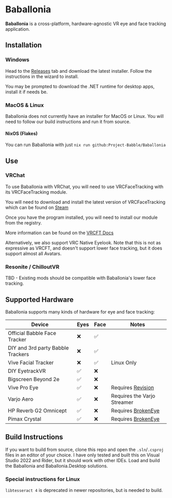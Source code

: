 # Baballonia

**Baballonia** is a cross-platform, hardware-agnostic VR eye and face tracking application.

## Installation

### Windows

Head to the [Releases](https://github.com/Project-Babble/Baballonia/releases/latest) tab and download the latest installer. Follow the instructions in the wizard to install.

You may be prompted to download the .NET runtime for desktop apps, install it if needs be.

### MacOS & Linux

Baballonia does not currently have an installer for MacOS or Linux. You will need to follow our build instructions and run it from source.

#### NixOS (Flakes)

You can run Baballonia with just ``nix run github:Project-Babble/Baballonia``

## Use

### VRChat

To use Baballonia with VRChat, you will need to use VRCFaceTracking with its VRCFaceTracking module.

You will need to download and install the latest version of VRCFaceTracking which can be found on [Steam](https://store.steampowered.com/app/3329480/VRCFaceTracking/)

Once you have the program installed, you will need to install our module from the registry.

More information can be found on the [VRCFT Docs](https://docs.vrcft.io/docs/vrcft-software/vrcft\#module-registry)

Alternatively, we also support VRC Native Eyelook. Note that this is not as expressive as VRCFT, and doesn't support lower face tracking, but it does support almost all Avatars.

### Resonite / ChilloutVR

TBD - Existing mods should be compatible with Baballonia's lower face tracking.

## Supported Hardware

Baballonia supports many kinds of hardware for eye and face tracking:

| Device | Eyes | Face | Notes |
| ----- | ----- | ----- | ----- |
| Official Babble Face Tracker | :x: | ✅ |  |
| DIY and 3rd party Babble Trackers | :x: | ✅ |  |
| Vive Facial Tracker | :x: | ✅ | Linux Only |
| DIY EyetrackVR | ✅ | :x: |  |
| Bigscreen Beyond 2e | ✅ | :x: |  |
| Vive Pro Eye | ✅ | :x: | Requires [Revision](https://github.com/Blue-Doggo/ReVision) |
| Varjo Aero | ✅ | :x: | Requires the Varjo Streamer |
| HP Reverb G2 Omnicept | ✅ | :x: | Requires [BrokenEye](https://github.com/ghostiam/BrokenEye) |
| Pimax Crystal | ✅ | :x: | Requires [BrokenEye](https://github.com/ghostiam/BrokenEye) |

## Build Instructions

If you want to build from source, clone this repo and open the `.sln`/`.csproj` files in an editor of your choice. I have only tested and built this on Visual Studio 2022 and Rider, but it should work with other IDEs. Load and build the Baballonia and Baballonia.Desktop solutions.

### Special instructions for Linux 

`libtesseract 4` is deprecated in newer repositories, but is needed to build.
